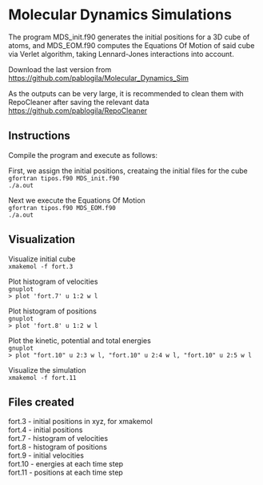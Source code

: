 # Molecular Dynamics Simulations

The program MDS_init.f90 generates the initial positions for a 3D cube of atoms, and MDS_EOM.f90 computes the Equations Of Motion of said cube via Verlet algorithm, taking Lennard-Jones interactions into account.

Download the last version from\
https://github.com/pablogila/Molecular_Dynamics_Sim

As the outputs can be very large, it is recommended to clean them with RepoCleaner after saving the relevant data\
https://github.com/pablogila/RepoCleaner


## Instructions

Compile the program and execute as follows:

First, we assign the initial positions, creataing the initial files for the cube\
`gfortran tipos.f90 MDS_init.f90`\
`./a.out`

Next we execute the Equations Of Motion\
`gfortran tipos.f90 MDS_EOM.f90`\
`./a.out`


## Visualization

Visualize initial cube\
`xmakemol -f fort.3`

Plot histogram of velocities\
`gnuplot`\
`> plot 'fort.7' u 1:2 w l`

Plot histogram of positions\
`gnuplot`\
`> plot 'fort.8' u 1:2 w l`

Plot the kinetic, potential and total energies\
`gnuplot`\
`> plot "fort.10" u 2:3 w l, "fort.10" u 2:4 w l, "fort.10" u 2:5 w l`

Visualize the simulation\
`xmakemol -f fort.11`


## Files created

fort.3  - initial positions in xyz, for xmakemol\
fort.4  - initial positions\
fort.7  - histogram of velocities\
fort.8  - histogram of positions\
fort.9  - initial velocities\
fort.10 - energies at each time step\
fort.11 - positions at each time step
